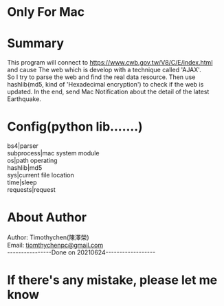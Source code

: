 # Only For Mac   
# Summary
This program will connect to https://www.cwb.gov.tw/V8/C/E/index.html and cause The web which is develop with a technique called 'AJAX'.  
So I try to parse the web and find the real data resource. Then use hashlib(md5, kind of 'Hexadecimal encryption') to check if the web is updated.
In the end, send Mac Notification about the detail of the latest Earthquake.  
# Config(python lib.......)
bs4|parser  
subprocess|mac system module    
os|path operating  
hashlib|md5  
sys|current file location  
time|sleep  
requests|request  
# About Author
Author: Timothychen(陳澤榮)  
Email:  tiomthychenpc@gmail.com  
----------------Done on 20210624------------------
# If there's any mistake, please let me know

